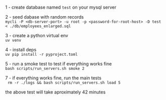 1 - create database named `test` on your mysql server  
  
2 - seed dabase with random records  
`mycli -P <db-server-port> -u root -p <password-for-root-host> -D test < ./db/employees_enlarged.sql`  
  
3 - create a python virtual env  
`uv venv`  
  
4 - install deps  
`uv pip install -r pyproject.toml`  
  
5 - run a smoke test to test if everything works fine  
`bash scripts/run_servers.sh smoke 2`  
  
7 - if everything works fine, run the main tests  
` rm -r ./logs && bash scripts/run_servers.sh load 5`  
  
the above test will take aproximately 42 minutes
